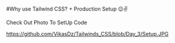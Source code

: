 #Why use Tailwind CSS? + Production Setup 😉✌

Check Out Photo To SetUp Code

https://github.com/VikasDz/Tailwinds_CSS/blob/Day_3/Setup.JPG
